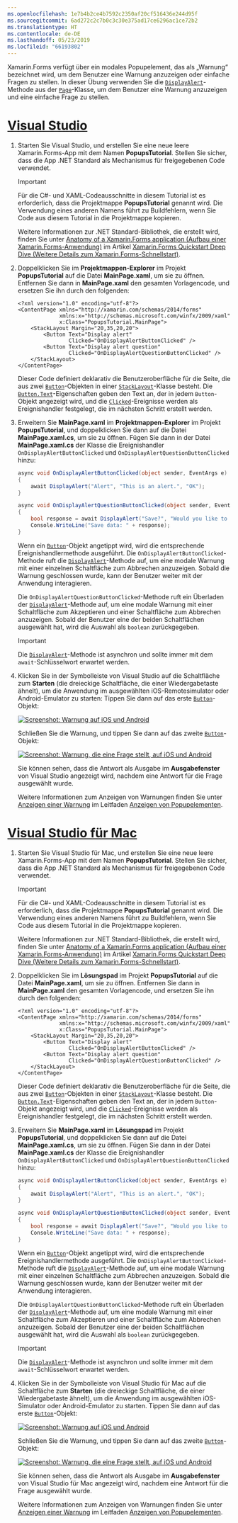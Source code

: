 ```yaml
---
ms.openlocfilehash: 1e7b4b2ce4b7592c2350af20cf516436e244d95f
ms.sourcegitcommit: 6ad272c2c7b0c3c30e375ad17ce6296ac1ce72b2
ms.translationtype: HT
ms.contentlocale: de-DE
ms.lasthandoff: 05/23/2019
ms.locfileid: "66193802"
---
```

Xamarin.Forms verfügt über ein modales Popupelement, das als „Warnung“ bezeichnet wird, um dem Benutzer eine Warnung anzuzeigen oder einfache Fragen zu stellen. In dieser Übung verwenden Sie die [`DisplayAlert`](xref:Xamarin.Forms.Page.DisplayAlert*)-Methode aus der [`Page`](xref:Xamarin.Forms.Page)-Klasse, um dem Benutzer eine Warnung anzuzeigen und eine einfache Frage zu stellen.

# <a name="visual-studiotabvswin"></a>[Visual Studio](#tab/vswin)

1. Starten Sie Visual Studio, und erstellen Sie eine neue leere Xamarin.Forms-App mit dem Namen **PopupsTutorial**. Stellen Sie sicher, dass die App .NET Standard als Mechanismus für freigegebenen Code verwendet.

    > [!IMPORTANT]
    > Für die C#- und XAML-Codeausschnitte in diesem Tutorial ist es erforderlich, dass die Projektmappe **PopupsTutorial** genannt wird. Die Verwendung eines anderen Namens führt zu Buildfehlern, wenn Sie Code aus diesem Tutorial in die Projektmappe kopieren.

    Weitere Informationen zur .NET Standard-Bibliothek, die erstellt wird, finden Sie unter [Anatomy of a Xamarin.Forms application (Aufbau einer Xamarin.Forms-Anwendung)](~/get-started/first-app/index.md) im Artikel [Xamarin.Forms Quickstart Deep Dive (Weitere Details zum Xamarin.Forms-Schnellstart)](~/get-started/first-app/index.md).

1. Doppelklicken Sie im **Projektmappen-Explorer** im Projekt **PopupsTutorial** auf die Datei **MainPage.xaml**, um sie zu öffnen. Entfernen Sie dann in **MainPage.xaml** den gesamten Vorlagencode, und ersetzen Sie ihn durch den folgenden:

    ```xaml
    <?xml version="1.0" encoding="utf-8"?>
    <ContentPage xmlns="http://xamarin.com/schemas/2014/forms"
                 xmlns:x="http://schemas.microsoft.com/winfx/2009/xaml"
                 x:Class="PopupsTutorial.MainPage">
        <StackLayout Margin="20,35,20,20">
            <Button Text="Display alert"
                    Clicked="OnDisplayAlertButtonClicked" />
            <Button Text="Display alert question"
                    Clicked="OnDisplayAlertQuestionButtonClicked" />
        </StackLayout>
    </ContentPage>
    ```

    Dieser Code definiert deklarativ die Benutzeroberfläche für die Seite, die aus zwei [`Button`](xref:Xamarin.Forms.Button)-Objekten in einer [`StackLayout`](xref:Xamarin.Forms.StackLayout)-Klasse besteht. Die [`Button.Text`](xref:Xamarin.Forms.Button.Text)-Eigenschaften geben den Text an, der in jedem `Button`-Objekt angezeigt wird, und die [`Clicked`](xref:Xamarin.Forms.Button.Clicked)-Ereignisse werden als Ereignishandler festgelegt, die im nächsten Schritt erstellt werden.

1. Erweitern Sie **MainPage.xaml** im **Projektmappen-Explorer** im Projekt **PopupsTutorial**, und doppelklicken Sie dann auf die Datei **MainPage.xaml.cs**, um sie zu öffnen. Fügen Sie dann in der Datei **MainPage.xaml.cs** der Klasse die Ereignishandler `OnDisplayAlertButtonClicked` und `OnDisplayAlertQuestionButtonClicked` hinzu:

    ```csharp
    async void OnDisplayAlertButtonClicked(object sender, EventArgs e)
    {
        await DisplayAlert("Alert", "This is an alert.", "OK");
    }

    async void OnDisplayAlertQuestionButtonClicked(object sender, EventArgs e)
    {
        bool response = await DisplayAlert("Save?", "Would you like to save your data?", "Yes", "No");
        Console.WriteLine("Save data: " + response);
    }
    ```

    Wenn ein [`Button`](xref:Xamarin.Forms.Button)-Objekt angetippt wird, wird die entsprechende Ereignishandlermethode ausgeführt. Die `OnDisplayAlertButtonClicked`-Methode ruft die [`DisplayAlert`](xref:Xamarin.Forms.Page.DisplayAlert*)-Methode auf, um eine modale Warnung mit einer einzelnen Schaltfläche zum Abbrechen anzuzeigen. Sobald die Warnung geschlossen wurde, kann der Benutzer weiter mit der Anwendung interagieren.

    Die `OnDisplayAlertQuestionButtonClicked`-Methode ruft ein Überladen der [`DisplayAlert`](xref:Xamarin.Forms.Page.DisplayAlert*)-Methode auf, um eine modale Warnung mit einer Schaltfläche zum Akzeptieren und einer Schaltfläche zum Abbrechen anzuzeigen. Sobald der Benutzer eine der beiden Schaltflächen ausgewählt hat, wird die Auswahl als `boolean` zurückgegeben.

    > [!IMPORTANT]
    > Die [`DisplayAlert`](xref:Xamarin.Forms.Page.DisplayAlert*)-Methode ist asynchron und sollte immer mit dem `await`-Schlüsselwort erwartet werden.

1. Klicken Sie in der Symbolleiste von Visual Studio auf die Schaltfläche zum **Starten** (die dreieckige Schaltfläche, die einer Wiedergabetaste ähnelt), um die Anwendung im ausgewählten iOS-Remotesimulator oder Android-Emulator zu starten: Tippen Sie dann auf das erste [`Button`](xref:Xamarin.Forms.Button)-Objekt:

    [![Screenshot: Warnung auf iOS und Android](../images/alert.png "Warnung")](../images/alert-large.png#lightbox "Warnung")

    Schließen Sie die Warnung, und tippen Sie dann auf das zweite [`Button`](xref:Xamarin.Forms.Button)-Objekt:

    [![Screenshot: Warnung, die eine Frage stellt, auf iOS und Android](../images/alert-question.png " Warnung, die eine Frage stellt")](../images/alert-question-large.png#lightbox "Warnung, die eine Frage stellt")

    Sie können sehen, dass die Antwort als Ausgabe im **Ausgabefenster** von Visual Studio angezeigt wird, nachdem eine Antwort für die Frage ausgewählt wurde.

    Weitere Informationen zum Anzeigen von Warnungen finden Sie unter [Anzeigen einer Warnung](~/xamarin-forms/user-interface/pop-ups.md#display-an-alert) im Leitfaden [Anzeigen von Popupelementen](~/xamarin-forms/user-interface/pop-ups.md).

# <a name="visual-studio-for-mactabvsmac"></a>[Visual Studio für Mac](#tab/vsmac)

1. Starten Sie Visual Studio für Mac, und erstellen Sie eine neue leere Xamarin.Forms-App mit dem Namen **PopupsTutorial**. Stellen Sie sicher, dass die App .NET Standard als Mechanismus für freigegebenen Code verwendet.

    > [!IMPORTANT]
    > Für die C#- und XAML-Codeausschnitte in diesem Tutorial ist es erforderlich, dass die Projektmappe **PopupsTutorial** genannt wird. Die Verwendung eines anderen Namens führt zu Buildfehlern, wenn Sie Code aus diesem Tutorial in die Projektmappe kopieren.

    Weitere Informationen zur .NET Standard-Bibliothek, die erstellt wird, finden Sie unter [Anatomy of a Xamarin.Forms application (Aufbau einer Xamarin.Forms-Anwendung)](~/get-started/first-app/index.md) im Artikel [Xamarin.Forms Quickstart Deep Dive (Weitere Details zum Xamarin.Forms-Schnellstart)](~/get-started/first-app/index.md).

1. Doppelklicken Sie im **Lösungspad** im Projekt **PopupsTutorial** auf die Datei **MainPage.xaml**, um sie zu öffnen. Entfernen Sie dann in **MainPage.xaml** den gesamten Vorlagencode, und ersetzen Sie ihn durch den folgenden:

    ```xaml
    <?xml version="1.0" encoding="utf-8"?>
    <ContentPage xmlns="http://xamarin.com/schemas/2014/forms"
                 xmlns:x="http://schemas.microsoft.com/winfx/2009/xaml"
                 x:Class="PopupsTutorial.MainPage">
        <StackLayout Margin="20,35,20,20">
            <Button Text="Display alert"
                    Clicked="OnDisplayAlertButtonClicked" />
            <Button Text="Display alert question"
                    Clicked="OnDisplayAlertQuestionButtonClicked" />
        </StackLayout>
    </ContentPage>
    ```

    Dieser Code definiert deklarativ die Benutzeroberfläche für die Seite, die aus zwei [`Button`](xref:Xamarin.Forms.Button)-Objekten in einer [`StackLayout`](xref:Xamarin.Forms.StackLayout)-Klasse besteht. Die [`Button.Text`](xref:Xamarin.Forms.Button.Text)-Eigenschaften geben den Text an, der in jedem `Button`-Objekt angezeigt wird, und die [`Clicked`](xref:Xamarin.Forms.Button.Clicked)-Ereignisse werden als Ereignishandler festgelegt, die im nächsten Schritt erstellt werden.

1. Erweitern Sie **MainPage.xaml** im **Lösungspad** im Projekt **PopupsTutorial**, und doppelklicken Sie dann auf die Datei **MainPage.xaml.cs**, um sie zu öffnen. Fügen Sie dann in der Datei **MainPage.xaml.cs** der Klasse die Ereignishandler `OnDisplayAlertButtonClicked` und `OnDisplayAlertQuestionButtonClicked` hinzu:

    ```csharp
    async void OnDisplayAlertButtonClicked(object sender, EventArgs e)
    {
        await DisplayAlert("Alert", "This is an alert.", "OK");
    }

    async void OnDisplayAlertQuestionButtonClicked(object sender, EventArgs e)
    {
        bool response = await DisplayAlert("Save?", "Would you like to save your data?", "Yes", "No");
        Console.WriteLine("Save data: " + response);
    }
    ```

    Wenn ein [`Button`](xref:Xamarin.Forms.Button)-Objekt angetippt wird, wird die entsprechende Ereignishandlermethode ausgeführt. Die `OnDisplayAlertButtonClicked`-Methode ruft die [`DisplayAlert`](xref:Xamarin.Forms.Page.DisplayAlert*)-Methode auf, um eine modale Warnung mit einer einzelnen Schaltfläche zum Abbrechen anzuzeigen. Sobald die Warnung geschlossen wurde, kann der Benutzer weiter mit der Anwendung interagieren.

    Die `OnDisplayAlertQuestionButtonClicked`-Methode ruft ein Überladen der [`DisplayAlert`](xref:Xamarin.Forms.Page.DisplayAlert*)-Methode auf, um eine modale Warnung mit einer Schaltfläche zum Akzeptieren und einer Schaltfläche zum Abbrechen anzuzeigen. Sobald der Benutzer eine der beiden Schaltflächen ausgewählt hat, wird die Auswahl als `boolean` zurückgegeben.

    > [!IMPORTANT]
    > Die [`DisplayAlert`](xref:Xamarin.Forms.Page.DisplayAlert*)-Methode ist asynchron und sollte immer mit dem `await`-Schlüsselwort erwartet werden.

1. Klicken Sie in der Symbolleiste von Visual Studio für Mac auf die Schaltfläche zum **Starten** (die dreieckige Schaltfläche, die einer Wiedergabetaste ähnelt), um die Anwendung im ausgewählten iOS-Simulator oder Android-Emulator zu starten. Tippen Sie dann auf das erste [`Button`](xref:Xamarin.Forms.Button)-Objekt:

    [![Screenshot: Warnung auf iOS und Android](../images/alert.png "Warnung")](../images/alert-large.png#lightbox "Warnung")

    Schließen Sie die Warnung, und tippen Sie dann auf das zweite [`Button`](xref:Xamarin.Forms.Button)-Objekt:

    [![Screenshot: Warnung, die eine Frage stellt, auf iOS und Android](../images/alert-question.png " Warnung, die eine Frage stellt")](../images/alert-question-large.png#lightbox "Warnung, die eine Frage stellt")

    Sie können sehen, dass die Antwort als Ausgabe im **Ausgabefenster** von Visual Studio für Mac angezeigt wird, nachdem eine Antwort für die Frage ausgewählt wurde.

    Weitere Informationen zum Anzeigen von Warnungen finden Sie unter [Anzeigen einer Warnung](~/xamarin-forms/user-interface/pop-ups.md#display-an-alert) im Leitfaden [Anzeigen von Popupelementen](~/xamarin-forms/user-interface/pop-ups.md).
